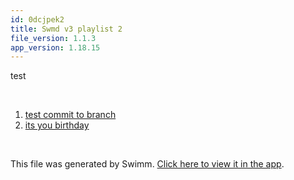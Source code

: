 ```yaml
---
id: 0dcjpek2
title: Swmd v3 playlist 2
file_version: 1.1.3
app_version: 1.18.15
---
```


<!-- Intro - Do not remove this comment -->
test

<br/>

<!-- Steps - Do not remove this comment -->
1. [test commit to branch](test-commit-to-branch.10obx.sw.md)
2. [its you birthday](its-you-birthday.124mj6e8.sw.md)


<br/>

This file was generated by Swimm. [Click here to view it in the app](http://localhost:5000/repos/Z2l0aHViJTNBJTNBc3ItZXh0ZW5zaW9uJTNBJTNBZG91ZWs=/playlists/0dcjpek2).
